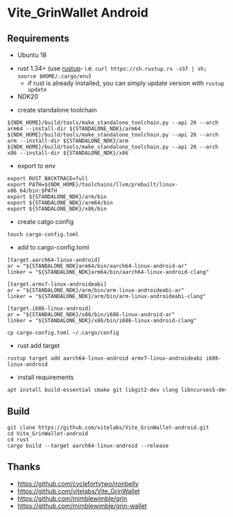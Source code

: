# Vite_GrinWallet Android


## Requirements
- Ubuntu 18
* rust 1.34+ (use [rustup]((https://www.rustup.rs/))- i.e. `curl https://sh.rustup.rs -sSf | sh; source $HOME/.cargo/env`)
  * if rust is already installed, you can simply update version with `rustup update`
* NDK20

- create standalone toolchain
```
${NDK_HOME}/build/tools/make_standalone_toolchain.py --api 26 --arch arm64 --install-dir ${STANDALONE_NDK}/arm64
${NDK_HOME}/build/tools/make_standalone_toolchain.py --api 26 --arch arm --install-dir ${STANDALONE_NDK}/arm
${NDK_HOME}/build/tools/make_standalone_toolchain.py --api 26 --arch x86 --install-dir ${STANDALONE_NDK}/x86
```

- export to env

```
export RUST_BACKTRACE=full
export PATH=${NDK_HOME}/toolchains/llvm/prebuilt/linux-x86_64/bin:$PATH
export ${STANDALONE_NDK}/arm/bin
export ${STANDALONE_NDK}/arm64/bin
export ${STANDALONE_NDK}/x86/bin
```

- create catgo config

```
touch cargo-config.toml
```

- add to cargo-config.toml
```
[target.aarch64-linux-android]
ar = "${STANDALONE_NDK}arm64/bin/aarch64-linux-android-ar"
linker = "${STANDALONE_NDK}arm64/bin/aarch64-linux-android-clang"

[target.armv7-linux-androideabi]
ar = "${STANDALONE_NDK}/arm/bin/arm-linux-androideabi-ar"
linker = "${STANDALONE_NDK}/arm/bin/arm-linux-androideabi-clang"

[target.i686-linux-android]
ar = "${STANDALONE_NDK}/x86/bin/i686-linux-android-ar"
linker = "${STANDALONE_NDK}/x86/bin/i686-linux-android-clang"
```
```
cp cargo-config.toml ~/.cargo/config
```

- rust add target

```
rustup target add aarch64-linux-android armv7-linux-androideabi i686-linux-android
```

- install requirements
```sh
apt install build-essential cmake git libgit2-dev clang libncurses5-dev libncursesw5-dev zlib1g-dev pkg-config libssl-dev llvm
```



## Build 
```
git clone https://github.com/vitelabs/Vite_GrinWallet-android.git
cd Vite_GrinWallet-android
cd rust
cargo build --target aarch64-linux-android --release
```

## Thanks
- https://github.com/cyclefortytwo/ironbelly
- https://github.com/vitelabs/Vite_GrinWallet
- https://github.com/mimblewimble/grin
- https://github.com/mimblewimble/grin-wallet
